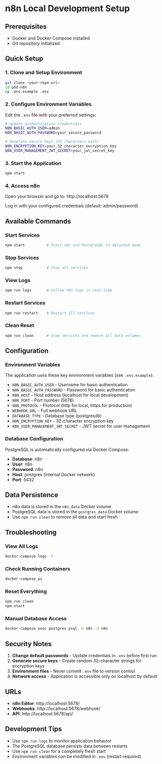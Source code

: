 # n8n Local Development Setup

## Prerequisites

- Docker and Docker Compose installed
- Git repository initialized

## Quick Setup

### 1. Clone and Setup Environment
```bash
git clone <your-repo-url>
cd phd-n8n
cp .env.example .env
```

### 2. Configure Environment Variables
Edit the `.env` file with your preferred settings:
```bash
# Update authentication credentials
N8N_BASIC_AUTH_USER=admin
N8N_BASIC_AUTH_PASSWORD=your_secure_password

# Generate secure keys (32 characters each)
N8N_ENCRYPTION_KEY=your_32_character_encryption_key
N8N_USER_MANAGEMENT_JWT_SECRET=your_jwt_secret_key
```

### 3. Start the Application
```bash
npm start
```

### 4. Access n8n
Open your browser and go to: http://localhost:5678

Log in with your configured credentials (default: admin/password)

## Available Commands

### Start Services
```bash
npm start          # Start n8n and PostgreSQL in detached mode
```

### Stop Services
```bash
npm stop           # Stop all services
```

### View Logs
```bash
npm run logs       # Follow n8n logs in real-time
```

### Restart Services
```bash
npm run restart    # Restart all services
```

### Clean Reset
```bash
npm run clean      # Stop services and remove all data volumes
```

## Configuration

### Environment Variables

The application uses these key environment variables (see `.env.example`):

- `N8N_BASIC_AUTH_USER` - Username for basic authentication
- `N8N_BASIC_AUTH_PASSWORD` - Password for basic authentication
- `N8N_HOST` - Host address (localhost for local development)
- `N8N_PORT` - Port number (5678)
- `N8N_PROTOCOL` - Protocol (http for local, https for production)
- `WEBHOOK_URL` - Full webhook URL
- `DATABASE_TYPE` - Database type (postgresdb)
- `N8N_ENCRYPTION_KEY` - 32-character encryption key
- `N8N_USER_MANAGEMENT_JWT_SECRET` - JWT secret for user management

### Database Configuration

PostgreSQL is automatically configured via Docker Compose:
- **Database**: n8n
- **User**: n8n
- **Password**: n8n
- **Host**: postgres (internal Docker network)
- **Port**: 5432

## Data Persistence

- n8n data is stored in the `n8n_data` Docker volume
- PostgreSQL data is stored in the `postgres_data` Docker volume
- Use `npm run clean` to remove all data and start fresh

## Troubleshooting

### View All Logs
```bash
docker-compose logs -f
```

### Check Running Containers
```bash
docker-compose ps
```

### Reset Everything
```bash
npm run clean
npm start
```

### Manual Database Access
```bash
docker-compose exec postgres psql -U n8n -d n8n
```

## Security Notes

1. **Change default passwords** - Update credentials in `.env` before first run
2. **Generate secure keys** - Create random 32-character strings for encryption keys
3. **Environment files** - Never commit `.env` file to version control
4. **Network access** - Application is accessible only on localhost by default

## URLs

- **n8n Editor**: http://localhost:5678/
- **Webhooks**: http://localhost:5678/webhook/
- **API**: http://localhost:5678/api/

## Development Tips

- Use `npm run logs` to monitor application behavior
- The PostgreSQL database persists data between restarts
- Use `npm run clean` for a completely fresh start
- Environment variables can be modified in `.env` (restart required)